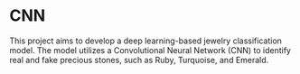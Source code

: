 # CNN

This project aims to develop a deep learning-based jewelry classification model. The model utilizes a Convolutional Neural Network (CNN) to identify real and fake precious stones, such as Ruby, Turquoise, and Emerald.
